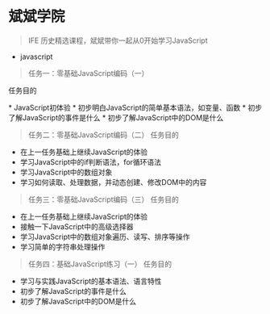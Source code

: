 # 斌斌学院
>IFE 历史精选课程，斌斌带你一起从0开始学习JavaScript
* javascript


>任务一：零基础JavaScript编码（一）
<p>任务目的</p>
* JavaScript初体验
* 初步明白JavaScript的简单基本语法，如变量、函数
* 初步了解JavaScript的事件是什么
* 初步了解JavaScript中的DOM是什么

>任务二：零基础JavaScript编码（二）
任务目的
* 在上一任务基础上继续JavaScript的体验
* 学习JavaScript中的if判断语法，for循环语法
* 学习JavaScript中的数组对象
* 学习如何读取、处理数据，并动态创建、修改DOM中的内容

>任务三：零基础JavaScript编码（三）
任务目的
* 在上一任务基础上继续JavaScript的体验
* 接触一下JavaScript中的高级选择器
* 学习JavaScript中的数组对象遍历、读写、排序等操作
* 学习简单的字符串处理操作

>任务四：基础JavaScript练习（一）
任务目的
* 学习与实践JavaScript的基本语法、语言特性
* 初步了解JavaScript的事件是什么
* 初步了解JavaScript中的DOM是什么
